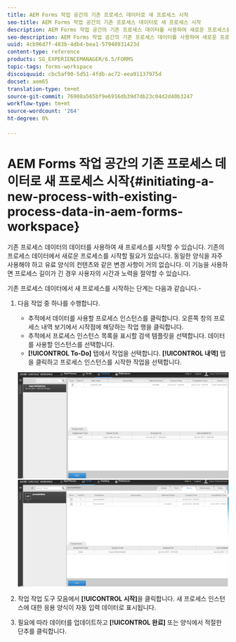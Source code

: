 ```yaml
---
title: AEM Forms 작업 공간의 기존 프로세스 데이터로 새 프로세스 시작
seo-title: AEM Forms 작업 공간의 기존 프로세스 데이터로 새 프로세스 시작
description: AEM Forms 작업 공간의 기존 프로세스 데이터를 사용하여 새로운 프로세스를 시작하는 방법을 확인하십시오.
seo-description: AEM Forms 작업 공간의 기존 프로세스 데이터를 사용하여 새로운 프로세스를 시작하는 방법을 확인하십시오.
uuid: 4cb96d7f-483b-4db4-bea1-57948931423d
content-type: reference
products: SG_EXPERIENCEMANAGER/6.5/FORMS
topic-tags: forms-workspace
discoiquuid: cbc5af90-5d51-4fdb-ac72-eea91137975d
docset: aem65
translation-type: tm+mt
source-git-commit: 76908a565bf9e6916db39d7db23c04d2d40b3247
workflow-type: tm+mt
source-wordcount: '264'
ht-degree: 0%

---
```



# AEM Forms 작업 공간의 기존 프로세스 데이터로 새 프로세스 시작{#initiating-a-new-process-with-existing-process-data-in-aem-forms-workspace}

기존 프로세스 데이터의 데이터를 사용하여 새 프로세스를 시작할 수 있습니다. 기존의 프로세스 데이터에서 새로운 프로세스를 시작할 필요가 있습니다. 동일한 양식을 자주 사용해야 하고 유료 양식의 컨텐츠와 같은 변경 사항이 거의 없습니다. 이 기능을 사용하면 프로세스 길이가 긴 경우 사용자의 시간과 노력을 절약할 수 있습니다.

기존 프로세스 데이터에서 새 프로세스를 시작하는 단계는 다음과 같습니다.-

1. 다음 작업 중 하나를 수행합니다.

   * 추적에서 데이터를 사용할 프로세스 인스턴스를 클릭합니다. 오른쪽 창의 프로세스 내역 보기에서 시작점에 해당하는 작업 행을 클릭합니다.
   * 추적에서 프로세스 인스턴스 목록을 표시할 검색 템플릿을 선택합니다. 데이터를 사용할 인스턴스를 선택합니다.
   * **[!UICONTROL To-Do]** 탭에서 작업을 선택합니다. **[!UICONTROL 내역]** 탭을 클릭하고 프로세스 인스턴스를 시작한 작업을 선택합니다.

   ![작업 ](assets/start3_new.png) ![선택작업 선택](assets/start1_new.png)

1. 작업 작업 도구 모음에서 **[!UICONTROL 시작]**&#x200B;을 클릭합니다. 새 프로세스 인스턴스에 대한 응용 양식이 자동 입력 데이터로 표시됩니다.

1. 필요에 따라 데이터를 업데이트하고 **[!UICONTROL 완료]** 또는 양식에서 적절한 단추를 클릭합니다.

